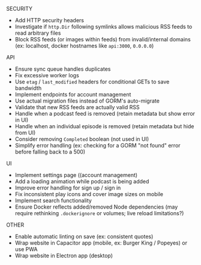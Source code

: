 SECURITY

- Add HTTP security headers
- Investigate if `http.Dir` following symlinks allows malicious RSS feeds to read arbitrary files
- Block RSS feeds (or images within feeds) from invalid/internal domains (ex: localhost, docker hostnames like `api:3000`, `0.0.0.0`)

API

- Ensure sync queue handles duplicates
- Fix excessive worker logs
- Use `etag` / `last_modified` headers for conditional GETs to save bandwidth
- Implement endpoints for account management
- Use actual migration files instead of GORM's auto-migrate
- Validate that new RSS feeds are actually valid RSS
- Handle when a podcast feed is removed (retain metadata but show error in UI)
- Handle when an individual episode is removed (retain metadata but hide from UI)
- Consider removing `Completed` boolean (not used in UI)
- Simplify error handling (ex: checking for a GORM "not found" error before falling back to a 500)

UI

- Implement settings page ((account management)
- Add a loading animation while podcast is being added
- Improve error handling for sign up / sign in
- Fix inconsistent play icons and cover image sizes on mobile
- Implement search functionality
- Ensure Docker reflects added/removed Node dependencies (may require rethinking `.dockerignore` or volumes; live reload limitations?)

OTHER

- Enable automatic linting on save (ex: consistent quotes)
- Wrap website in Capacitor app (mobile, ex: Burger King / Popeyes) or use PWA
- Wrap website in Electron app (desktop)
